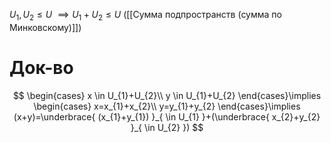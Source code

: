 $U_{1},U_{2}\leq U$ $\implies U_{1}+U_{2}\leq U$ ([[Сумма подпространств (сумма по Минковскому)]])
# Док-во

$$
\begin{cases}
x \in U_{1}+U_{2}\\
y \in U_{1}+U_{2}
\end{cases}\implies \begin{cases}
x=x_{1}+x_{2}\\
y=y_{1}+y_{2}
\end{cases}\implies (x+y)=\underbrace{ (x_{1}+y_{1}) }_{ \in U_{1} }+(\underbrace{ x_{2}+y_{2} }_{ \in U_{2} })
$$
